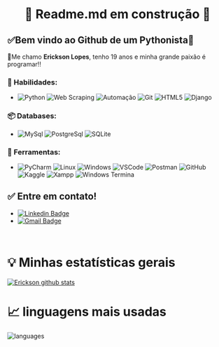 <h1 align="center"> 
	🚧 Readme.md em construção 🚧
</h1>


## ✅Bem vindo ao Github de um Pythonista🚀  

👋Me chamo **Erickson Lopes**, tenho 19 anos e minha grande paixão é programar!!


### 🧮 Habilidades:
- ![Python](https://img.shields.io/badge/-Python-3776AB?&logo=Python&logoColor=FFFFFF) ![Web Scraping](https://img.shields.io/badge/-Web%20Scraping-3776AB?&logoColor=FFFFFF) ![Automação](https://img.shields.io/badge/-Automação-3776AB?&logoColor=FFFFFF) ![Git](https://img.shields.io/badge/-Git-F05032?&logo=git&logoColor=FFFFFF) ![HTML5](https://img.shields.io/badge/-HTML5-E34F26?&logo=HTML5&logoColor=FFFFFF) ![Django](https://img.shields.io/badge/-Django-092E20?&logo=Django&logoColor=FFFFFF)


### 📦 Databases:
- ![MySql](https://img.shields.io/badge/-MySql-003B57?&logo=MySQL&logoColor=FFFFFF) ![PostgreSql](https://img.shields.io/badge/-PostgreSql-336791?&logo=postgresql&logoColor=FFFFFF) ![SQLite](https://img.shields.io/badge/-SQLite-4479A1?&logo=sqlite&logoColor=FFFFFF)

### 🧰 Ferramentas:
- ![PyCharm](https://img.shields.io/badge/-PyCharm-000000?&logo=PyCharm&logoColor=FFFFFF) ![Linux](https://img.shields.io/badge/-Linux-FCC624?&logo=Linux&logoColor=FFFFFF) ![Windows](https://img.shields.io/badge/-Windows-0078D6?&logo=Windows&logoColor=FFFFFF) ![VSCode](https://img.shields.io/badge/-VSCode-007ACC?&logo=Visual%20Studio%20Code&logoColor=FFFFFF) ![Postman](https://img.shields.io/badge/-Postman-FF6C37?&logo=Postman&logoColor=FFFFFF) ![GitHub](https://img.shields.io/badge/-GitHub-181717?&logo=GitHub&logoColor=FFFFFF) ![Kaggle](https://img.shields.io/badge/-Kaggle-20BEFF?&logo=Kaggle&logoColor=FFFFFF) ![Xampp](https://img.shields.io/badge/-XAMPP-FB7A24?&logo=XAMPP&logoColor=FFFFFF) ![Windows Termina](https://img.shields.io/badge/-WindowsTerminal-#4D4D4D?&logo=WindowsTermina&logoColor=FFFFFF)

## ✅ Entre em contato!

- [![Linkedin Badge](https://img.shields.io/badge/-LinkedIn-blue?style=flat-square&logo=Linkedin&logoColor=white&link=https://linkedin.com/in/brunoluiss)](https://www.linkedin.com/in/ericksonlopesdev/)
- [![Gmail Badge](https://img.shields.io/badge/-ofc.erickson@gmail.com-c14438?style=flat-square&logo=Gmail&logoColor=white&link=mailto:vmeazevedo@gmail.com)](mailto:ofc.erickson@gmail.com)


<br>

# :bulb:  Minhas estatísticas gerais 
 
[![Erickson github stats](https://github-readme-stats.vercel.app/api?username=Erickson-lopes-dev&theme=cobalt&show_icons=true)](https://github.com/Erickson-lopes-dev/github-readme-stats)

# 📈  linguagens mais usadas 
![languages](https://github-readme-stats.vercel.app/api/top-langs/?username=Erickson-lopes-dev&hide=scss&layout=compact&theme=cobalt&title_color=2ED3EA)
